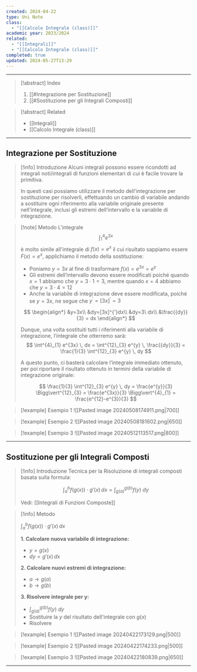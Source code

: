 ```yaml
---
created: 2024-04-22
type: Uni Note
class:
  - "[[Calcolo Integrale (class)]]"
academic year: 2023/2024
related:
  - "[[Integrali]]"
  - "[[Calcolo Integrale (class)]]"
completed: true
updated: 2024-05-27T13:29
---
```

---

>[!abstract] Index
>1. [[#Integrazione per Sostituzione]]
>2. [[#Sostituzione per gli Integrali Composti]]

>[!abstract] Related
>- [[Integrali]]
>- [[Calcolo Integrale (class)]]

---
## Integrazione per Sostituzione

>[!info] Introduzione
>Alcuni integrali possono essere ricondotti ad integrali noti/integrali di funzioni elementari di cui è facile trovare la primitiva.
>
>In questi casi possiamo utilizzare il metodo dell'integrazione per sostituzione per risolverli, effettuando un cambio di variabile  andando a sostituire ogni riferimento alla variabile originale presente nell’integrale, inclusi gli estremi dell’intervallo e la variabile di integrazione.

>[!note] Metodo
>L'integrale
>$$
>\int^{4}_{1} e^{3x}
>$$
>è molto simile all'integrale di $f(x)=e^{x}$  il cui risultato sappiamo essere $F(x)=e^{x}$, applichiamo il metodo della sostituzione:
>- Poniamo $y = 3x$ al fine di trasformare $f(x)=e^{3x}=e^{y}$
>- Gli estremi dell’intervallo devono essere modificati poiché quando $x = 1$ abbiamo che $y = 3\cdot1 = 3$, mentre quando $x = 4$ abbiamo che $y =3\cdot 4 =12$
>- Anche la variabile di integrazione deve essere modificata, poiché se $y = 3x$, ne segue che $y^{′} = [3x]^{′} = 3$
>
>$$
>\begin{align*}
>&y=3x\\
>&dy=[3x]^{'}dx\\
>&dy=3\ dx\\
>&\frac{{dy}}{3} = dx
>\end{align*}
>$$
>
>Dunque, una volta sostituiti tutti i riferimenti alla variabile di integrazione, l’integrale che otterremo sarà:
>$$
>\int^{4}_{1} e^{3x} \, dx = \int^{12}_{3} e^{y} \, \frac{{dy}}{3} = \frac{1}{3} \int^{12}_{3} e^{y} \, dy
>$$
>
>A questo punto, ci basterà calcolare l’integrale immediato ottenuto, per poi riportare il risultato ottenuto in termini della variabile di integrazione originale:
>
>$$
>\frac{1}{3} \int^{12}_{3} e^{y} \, dy = \frac{e^{y}}{3} \Bigg\vert^{12}_{3} = \frac{e^{3x}}{3} \Bigg\vert^{4}_{1} = \frac{e^{12}-e^{3}}{3}
>$$

>[!example] Esempio 1
>![[Pasted image 20240508174911.png|700]]

>[!example] Esempio 2
>![[Pasted image 20240508181602.png|650]]

>[!example] Esempio 3
>![[Pasted image 20240512113517.png|800]]

---
## Sostituzione per gli Integrali Composti

>[!info] Introduzione
>Tecnica per la Risoluzione di integrali composti basata sulla formula:
>
>$$
>\int^{b}_{a} f\big( g(x) \big) \cdot  g'(x)\, dx =\int^{g(b)}_{g(a)}f(y)\ dy
>$$
>
>Vedi: [[Integrali di Funzioni Composte]]

>[!info] Metodo
>
>$\int^{b}_{a} f\big( g(x) \big) \cdot  g'(x)\, dx$
>
>**1. Calcolare nuova variabile di integrazione:**
>-  $y=g(x)$
>-  $dy = g'(x)\, dx$
>
>**2. Calcolare nuovi estremi di integrazione:**
>- $a\to g(a)$ 
>- $b \to g(b)$
>
>**3. Risolvere integrale per y:**
>- $\int^{g(b)}_{g(a)}f(y)\ dy$
>- Sostituire la $y$ del risultato dell'integrale con $g(x)$
>- Risolvere
>

>[!example] Esempio 1
>![[Pasted image 20240422173129.png|500]]

>[!example] Esempio 2
>![[Pasted image 20240422174233.png|500]]

>[!example] Esempio 3
>![[Pasted image 20240422180839.png|650]]

---